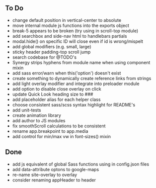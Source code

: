 ## To Do

* change default position in vertical-center to absolute
* move internal module js functions into the exports object
* break-5 appears to be broken (try using in scroll-top module)
* add searchbox and side-nav html to handlebars partials
* modal.hide() on specific ID will close even if id is wrong/mispelt
* add global modifiers (e.g. small, large)
* sticky header padding-top scroll jump
* search codebase for @TODO's
* Synergy strips hyphens from module name when using component mixin
* add sass error/warn when this('option') doesn't exist
* create something to dynamically create reference links from strings
* add light overlay modifier and integrate into preloader module
* add option to disable close overlay on click
* update Quick Look heading size to ###
* add placeholder alias for each helper class
* choose consistent sass/scss syntax highlight for README's
* add unit-tests
* create animation library
* add author to JS modules
* fix smoothScroll calculations to be consistent
* rename app.breakpoint to app.media
* add control for min/max vw in font-sizes() mixin

## Done

* add js equivalent of global Sass functions using in config.json files
* add data-attribute optons to google-maps
* re-name site-overlay to overlay
* consider renaming appHeader to header